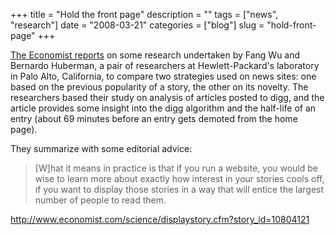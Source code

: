 +++
title = "Hold the front page"
description = ""
tags = ["news", "research"]
date = "2008-03-21"
categories = ["blog"]
slug = "hold-front-page"
+++



<p><a href="http://www.economist.com/science/displaystory.cfm?story_id=10804121">The Economist reports</a> on some research undertaken by Fang Wu and Bernardo Huberman, a pair of researchers at Hewlett-Packard's laboratory in Palo Alto, California, to compare two strategies used on news sites: one based on the previous popularity of a story, the other on its novelty. The researchers based their study on analysis of articles posted to digg, and the article provides some insight into the digg algorithm and the half-life of an entry (about 69 minutes before an entry gets demoted from the home page). </p>
<p>They summarize with some editorial advice:</p>
<blockquote><p>[W]hat it means in practice is that if you run a website, you would be wise to learn more about exactly how interest in your stories cools off, if you want to display those stories in a way that will entice the largest number of people to read them.</p></blockquote>
    
  <a href="http://www.economist.com/science/displaystory.cfm?story_id=10804121">http://www.economist.com/science/displaystory.cfm?story_id=10804121</a>
